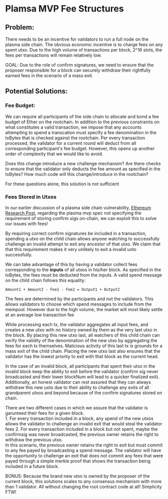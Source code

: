 # Plamsa MVP Fee Structures

## Problem:
There needs to be an incentive for validators to run a full node on the plasma side chain. The obvious economic incentive is to charge fees on any spent utxo. Due to the high volume of transactions per block, 2^16 slots, the fees per transactions will remain relatively low.

GOAL: Due to the role of confirm signatures, we need to ensure that the proposer responsible for a block can securely withdraw their rightfully earned fees in the scenario of a mass exit.  

## Potential Solutions:

### Fee Budget:
We can require all participants of the side chain to allocate and bond a fee budget of Ether on the rootchain. In addition to the previous constraints on what constitutes a valid transaction, we impose that any accounts attempting to spend a transcation must specify a fee denomination in the txBytes that is checked against the rootchain. Per every transaction processed, the validator for a current round will deduct from all corresponding participant's fee budget. However, this opens up another order of complexity that we would like to avoid.  

Does this change introduce a new challenge mechansim? Are there checks to ensure that the validator only deducts the fee amount as specified in the txBytes? How much code will this change/introduce in the rootchain?  

  For these questions alone, this solution is not sufficient


### Fees Stored in Utxos
In our earlier discussion of a plasma side chain vulnerability, [Ethereum Research Post](https://ethresear.ch/t/plasma-vulnerabiltity-sybil-txs-drained-contract/1654), regarding the plasma mvp spec not specifying the requirement of storing confirm sigs on-chain, we can exploit this to solve our issues with fees!  

By requiring correct confirm signatures be included in a transaction, spending a utxo on the child chain allows anyone watching to successfully challenge an invalid attempt to exit any ancestor of that utxo. We claim that that this requirement makes it very unlikely to exit a invalid uxto successfully.  

We can take advantage of this by having a validator collect fees corresponding to the **inputs** of all utxos in his/her block. As specified in the txBytes, the fees must be deducted from the inputs. A valid spend message on the child chain follows this equality:  

    Amount1 + Amount2 - Fee1 - Fee2 = Output1 + Output2  

The fees are determined by the participants and not the validators. This allows validators to choose which spend messages to include from the mempool. However due to the high volume, the market will most likely settle at an average low transaction fee  

While processing each tx, the validator aggregates all input fees, and creates a new utxo with no history owned by them as the very last utxo in the block. By placing this new utxo last, all watchers of this child chain can verify the validity of the denomination of the new utxo by aggregating the fees for each tx themselves. Malicious activity of this last tx is grounds for a mass exit of the child chain. Placing the new utxo last also ensures that the validator has the lowest priority to exit with that block as the current head.

In the case of an invalid block, all participants that spent their utxo in the invalid block keep the ability to exit before the validator (confirm sig never broadcasted and their lower blockNum will lead to a quicker finalized exit). Additionally, an honest validator can rest assured that they can always withdraw this new uxto due to their ability to challenge any exits of all grandparent utxos and beyond because of the confirm signatures stored on chain.

There are two different cases in which we assure that the validator is garunteed their fees for a given block.  
    1. For every transaction included in a block, any spend of the new utxos allows the validator to challenge an invalid exit that would steal the validator fees
    2. For every transaction included in a block but not spent, maybe the confirmsig was never broadcasted, the previous owner retains the right to withdraw the previous utxo.  
    In this scenario, the previous owner retains the right to exit but must commit to any fee payed by broadcasting a spend message. The validator will have the opportunity to challenge an exit that does not commit any fees that were payed through a simple merkle proof that shows the transaction being included in a future block.


BONUS: Because the brand new utxo is owned by the proposer of the current block, this solutions scales to any consensus mechanism with more than 1 validator. All without changing the root contract code at all! Simplicity FTW!

